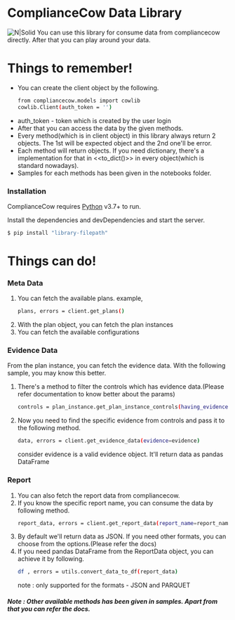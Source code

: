 # ComplianceCow Data Library
![N|Solid](https://partner.compliancecow.live/assets/images/cow/cowlogo2.png)
You can use this library for consume data from compliancecow directly. After that you can play around your data.

# Things to remember!

  - You can create the client object by the following.
    ```sh
    from compliancecow.models import cowlib
    cowlib.Client(auth_token = '')
    ```
  - auth_token - token which is created by the user login
  - After that you can access the data by the given methods.
  - Every method(which is in client object) in this library always return 2 objects. The 1st will be expected object and the 2nd one'll be error.
  - Each method will return objects. If you need dictionary, there's a implementation for that in <<to_dict()>> in every object(which is standard nowadays).
  - Samples for each methods has been given in the notebooks folder.

### Installation

ComplianceCow requires [Python](https://www.python.org/) v3.7+ to run.

Install the dependencies and devDependencies and start the server.

```sh
$ pip install "library-filepath"
```
# Things can do!

### Meta Data
1.  You can fetch the available plans. example,
    ```sh
    plans, errors = client.get_plans()
    ```
2.  With the plan object, you can fetch the plan instances
3.  You can fetch the available configurations 

### Evidence Data
From the plan instance, you can fetch the evidence data. With the following sample, you may know this better.
1.  There's a method to filter the controls which has evidence data.(Please refer documentation to know better about the params)
    ```sh
    controls = plan_instance.get_plan_instance_controls(having_evidences=True)
    ```
2.  Now you need to find the specific evidence from controls and pass it to the following method.
    ```sh
    data, errors = client.get_evidence_data(evidence=evidence)
    ```
    consider evidence is a valid evidence object. It'll return data as pandas DataFrame
    
### Report
1.  You can also fetch the report data from compliancecow.
2.  If you know the specific report name, you can consume the data by following method.
    ```sh
    report_data, errors = client.get_report_data(report_name=report_name)
    ```
3.  By default we'll return data as JSON. If you need other formats, you can choose from the options.(Please refer the docs)
4.  If you need pandas DataFrame from the ReportData object, you can achieve it by following.
    ```sh
    df , errors = utils.convert_data_to_df(report_data)
    ```
    note : only supported for the formats - JSON and PARQUET
    
##### Note : Other available methods has been given in samples. Apart from that you can refer the docs.
    
